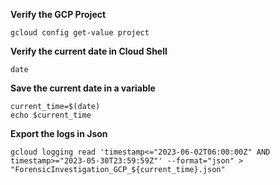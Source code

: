 **Verify the GCP Project**
```
gcloud config get-value project
```

**Verify the current date in Cloud Shell**
```
date
```

**Save the current date in a variable**
```
current_time=$(date)
echo $current_time
```

**Export the logs in Json**
```
gcloud logging read 'timestamp<="2023-06-02T06:00:00Z" AND timestamp>="2023-05-30T23:59:59Z"' --format="json" > "ForensicInvestigation_GCP_${current_time}.json"
```
